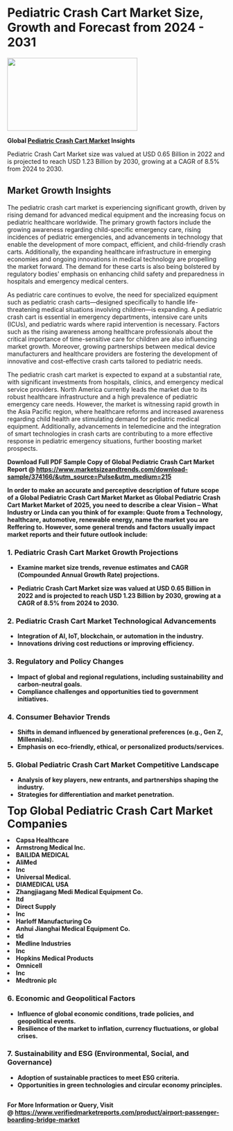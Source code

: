 <H1>Pediatric Crash Cart Market Size, Growth and Forecast from 2024 - 2031</H1><img class="aligncenter size-medium wp-image-584254" src="https://thirdeyenews.in/wp-content/uploads/2024/09/Global-Market-Research-300x168.jpeg" alt="" width="300" height="168" /><p><strong>Global&nbsp;<a href="https://www.marketsizeandtrends.com/download-sample/374166/&amp;utm_source=Pulse&amp;utm_medium=215">Pediatric Crash Cart Market</a> Insights</strong></p><p>Pediatric Crash Cart Market size was valued at USD 0.65 Billion in 2022 and is projected to reach USD 1.23 Billion by 2030, growing at a CAGR of 8.5% from 2024 to 2030.</p><p><h2>Market Growth Insights</h2> <p>The pediatric crash cart market is experiencing significant growth, driven by rising demand for advanced medical equipment and the increasing focus on pediatric healthcare worldwide. The primary growth factors include the growing awareness regarding child-specific emergency care, rising incidences of pediatric emergencies, and advancements in technology that enable the development of more compact, efficient, and child-friendly crash carts. Additionally, the expanding healthcare infrastructure in emerging economies and ongoing innovations in medical technology are propelling the market forward. The demand for these carts is also being bolstered by regulatory bodies' emphasis on enhancing child safety and preparedness in hospitals and emergency medical centers.</p> <p><strong></strong></p> <p>As pediatric care continues to evolve, the need for specialized equipment such as pediatric crash carts—designed specifically to handle life-threatening medical situations involving children—is expanding. A pediatric crash cart is essential in emergency departments, intensive care units (ICUs), and pediatric wards where rapid intervention is necessary. Factors such as the rising awareness among healthcare professionals about the critical importance of time-sensitive care for children are also influencing market growth. Moreover, growing partnerships between medical device manufacturers and healthcare providers are fostering the development of innovative and cost-effective crash carts tailored to pediatric needs.</p> <p>The pediatric crash cart market is expected to expand at a substantial rate, with significant investments from hospitals, clinics, and emergency medical service providers. North America currently leads the market due to its robust healthcare infrastructure and a high prevalence of pediatric emergency care needs. However, the market is witnessing rapid growth in the Asia Pacific region, where healthcare reforms and increased awareness regarding child health are stimulating demand for pediatric medical equipment. Additionally, advancements in telemedicine and the integration of smart technologies in crash carts are contributing to a more effective response in pediatric emergency situations, further boosting market prospects.</p> <p><strong></p><p><span class=""><strong>Download Full PDF Sample Copy of Global Pediatric Crash Cart Market Report</strong> @ <a href="https://www.marketsizeandtrends.com/download-sample/374166/&amp;utm_source=Pulse&amp;utm_medium=215" target="_blank">https://www.marketsizeandtrends.com/download-sample/374166/&amp;utm_source=Pulse&amp;utm_medium=215</a></span></p><p>In order to make an accurate and perceptive description of future scope of a Global&nbsp;Pediatric Crash Cart Market Market as Global&nbsp;Pediatric Crash Cart Market Market of 2025, you need to describe a clear Vision &ndash; What Industry or Linda can you think of for example: Quote from a Technology, healthcare, automotive, renewable energy, name the market you are Reffering to. However, some general trends and factors usually impact market reports and their future outlook include:</p><h3>1.&nbsp;<strong>Pediatric Crash Cart Market Growth Projections</strong></h3><ul><li>Examine market size trends, revenue estimates and CAGR (Compounded Annual Growth Rate) projections.</li><li><p>Pediatric Crash Cart Market size was valued at USD 0.65 Billion in 2022 and is projected to reach USD 1.23 Billion by 2030, growing at a CAGR of 8.5% from 2024 to 2030.</p></li></ul><h3>2.&nbsp;<strong>Pediatric Crash Cart Market Technological Advancements</strong></h3><ul><li>Integration of AI, IoT, blockchain, or automation in the industry.</li><li>Innovations driving cost reductions or improving efficiency.</li></ul><h3>3.&nbsp;<strong>Regulatory and Policy Changes</strong></h3><ul><li>Impact of global and regional regulations, including sustainability and carbon-neutral goals.</li><li>Compliance challenges and opportunities tied to government initiatives.</li></ul><h3>4.&nbsp;<strong>Consumer Behavior Trends</strong></h3><ul><li>Shifts in demand influenced by generational preferences (e.g., Gen Z, Millennials).</li><li>Emphasis on eco-friendly, ethical, or personalized products/services.</li></ul><h3>5.&nbsp;<strong>Global Pediatric Crash Cart Market Competitive Landscape</strong></h3><ul><li>Analysis of key players, new entrants, and partnerships shaping the industry.</li><li>Strategies for differentiation and market penetration.</li></ul><p data-pm-slice="1 1 []"><span style="color: inherit; font-family: inherit; font-size: 25px;">Top Global Pediatric Crash Cart Market Companies</span></p><div class="" data-test-id=""><p><li>Capsa Healthcare</li><li> Armstrong Medical Inc.</li><li> BAILIDA MEDICAL</li><li> AliMed</li><li> Inc</li><li> Universal Medical.</li><li> DIAMEDICAL USA</li><li> Zhangjiagang Medi Medical Equipment Co.</li><li>ltd</li><li> Direct Supply</li><li> Inc</li><li> Harloff Manufacturing Co</li><li> Anhui Jianghai Medical Equipment Co.</li><li> tld</li><li> Medline Industries</li><li> Inc</li><li> Hopkins Medical Products</li><li> Omnicell</li><li> Inc</li><li> Medtronic plc</li></p></div><h3>6.&nbsp;<strong>Economic and Geopolitical Factors</strong></h3><ul><li>Influence of global economic conditions, trade policies, and geopolitical events.</li><li>Resilience of the market to inflation, currency fluctuations, or global crises.</li></ul><h3>7.&nbsp;<strong>Sustainability and ESG (Environmental, Social, and Governance)</strong></h3><ul><li>Adoption of sustainable practices to meet ESG criteria.</li><li>Opportunities in green technologies and circular economy principles.</li></ul><h2><strong style="font-size: 14px;">For More Information or Query, Visit @&nbsp;</strong><a style="background-color: #ffffff; font-size: 14px;" href="https://www.marketsizeandtrends.com/report/pediatric-crash-cart-market/" target="_blank">https://www.verifiedmarketreports.com/product/airport-passenger-boarding-bridge-market</a></h2>
